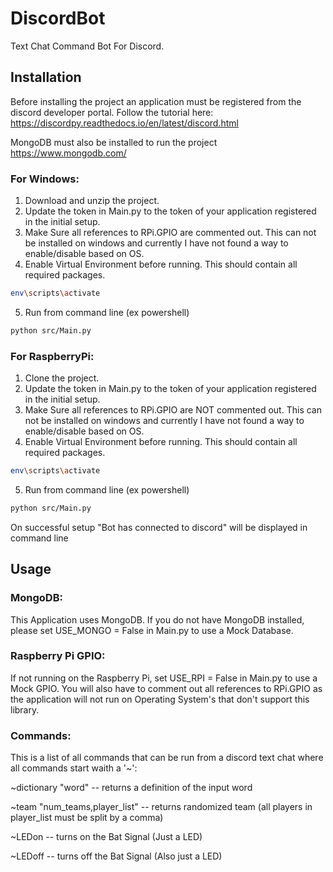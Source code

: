 # DiscordBot

Text Chat Command Bot For Discord.

## Installation

Before installing the project an application must be registered from the discord developer portal.
Follow the tutorial here: https://discordpy.readthedocs.io/en/latest/discord.html

MongoDB must also be installed to run the project https://www.mongodb.com/

### For Windows:

1. Download and unzip the project.
2. Update the token in Main.py to the token of your application registered in the initial setup.
3. Make Sure all references to RPi.GPIO are commented out. This can not be installed on windows and currently I have not found a way to enable/disable based on OS.
4. Enable Virtual Environment before running. This should contain all required packages.

```bash
env\scripts\activate
```

5. Run from command line (ex powershell)

```bash
python src/Main.py
```

### For RaspberryPi:

1. Clone the project.
2. Update the token in Main.py to the token of your application registered in the initial setup.
3. Make Sure all references to RPi.GPIO are NOT commented out. This can not be installed on windows and currently I have not found a way to enable/disable based on OS.
4. Enable Virtual Environment before running. This should contain all required packages.

```bash
env\scripts\activate
```

5. Run from command line (ex powershell)

```bash
python src/Main.py
```

On successful setup "Bot has connected to discord" will be displayed in command line

## Usage

### MongoDB:

This Application uses MongoDB. If you do not have MongoDB installed, please set USE_MONGO = False in Main.py to use a Mock Database.

### Raspberry Pi GPIO:

If not running on the Raspberry Pi, set USE_RPI = False in Main.py to use a Mock GPIO. You will also have to comment out all references to RPi.GPIO as the application will not run on Operating System's that don't support this library.

### Commands:

This is a list of all commands that can be run from a discord text chat where all commands start waith a '~':

~dictionary "word" -- returns a definition of the input word

~team "num_teams,player_list" -- returns randomized team (all players in player_list must be split by a comma)

~LEDon -- turns on the Bat Signal (Just a LED)

~LEDoff -- turns off the Bat Signal (Also just a LED)
